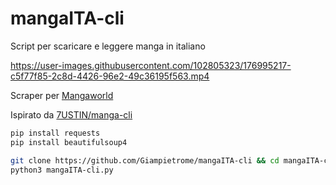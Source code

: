 # mangaITA-cli
Script per scaricare e leggere manga in italiano

https://user-images.githubusercontent.com/102805323/176995217-c5f77f85-2c8d-4426-96e2-49c36195f563.mp4


Scraper per [Mangaworld](https://www.mangaworld.in/)

Ispirato da [7USTIN/manga-cli](https://github.com/7USTIN/manga-cli)


```sh
pip install requests
pip install beautifulsoup4
```

```sh
git clone https://github.com/Giampietrome/mangaITA-cli && cd mangaITA-cli
python3 mangaITA-cli.py
```

